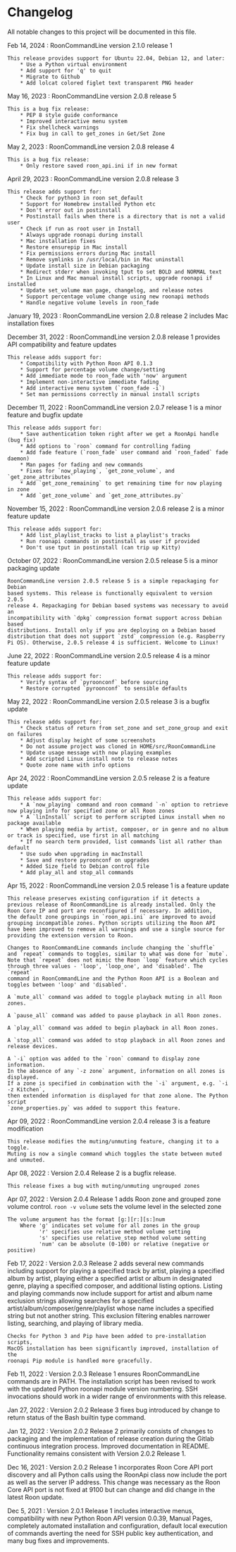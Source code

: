 # Changelog

All notable changes to this project will be documented in this file.

Feb 14, 2024 :
RoonCommandLine version 2.1.0 release 1

    This release provides support for Ubuntu 22.04, Debian 12, and later:
        * Use a Python virtual environment
        * Add support for 'q' to quit
        * Migrate to Github
        * Add lolcat colored figlet text transparent PNG header

May 16, 2023 :
RoonCommandLine version 2.0.8 release 5

    This is a bug fix release:
        * PEP 8 style guide conformance
        * Improved interactive menu system
        * Fix shellcheck warnings
        * Fix bug in call to get_zones in Get/Set Zone

May 2, 2023 :
RoonCommandLine version 2.0.8 release 4

    This is a bug fix release:
        * Only restore saved roon_api.ini if in new format

April 29, 2023 :
RoonCommandLine version 2.0.8 release 3

    This release adds support for:
        * Check for python3 in roon set_default
        * Support for Homebrew installed Python etc
        * Don't error out in postinstall
        * Postinstall fails when there is a directory that is not a valid user
        * Check if run as root user in Install
        * Always upgrade roonapi during install
        * Mac installation fixes
        * Restore ensurepip in Mac install
        * Fix permissions errors during Mac install
        * Remove symlinks in /usr/local/bin in Mac uninstall
        * Update install size in Debian packaging
        * Redirect stderr when invoking tput to set BOLD and NORMAL text
        * In Linux and Mac manual install scripts, upgrade roonapi if installed
        * Update set_volume man page, changelog, and release notes
        * Support percentage volume change using new roonapi methods
        * Handle negative volume levels in roon_fade

January 19, 2023 :
RoonCommandLine version 2.0.8 release 2 includes Mac installation fixes

December 31, 2022 :
RoonCommandLine version 2.0.8 release 1 provides API compatibility and feature updates

    This release adds support for:
        * Compatibility with Python Roon API 0.1.3
        * Support for percentage volume change/setting
        * Add immediate mode to roon_fade with 'now' argument
        * Implement non-interactive immediate fading
        * Add interactive menu system (`roon_fade -i`)
        * Set man permissions correctly in manual install scripts

December 11, 2022 :
RoonCommandLine version 2.0.7 release 1 is a minor feature and bugfix update

    This release adds support for:
        * Save authentication token right after we get a RoonApi handle (bug fix)
        * Add options to `roon` command for controlling fading
        * Add fade feature (`roon_fade` user command and `roon_faded` fade daemon)
        * Man pages for fading and new commands
        * Fixes for `now_playing`, `get_zone_volume`, and `get_zone_attributes`
        * Add `get_zone_remaining` to get remaining time for now playing in zone
        * Add `get_zone_volume` and `get_zone_attributes.py`

November 15, 2022 :
RoonCommandLine version 2.0.6 release 2 is a minor feature update

    This release adds support for:
        * Add list_playlist_tracks to list a playlist's tracks
        * Run roonapi commands in postinstall as user if provided
        * Don't use tput in postinstall (can trip up Kitty)

October 07, 2022 :
RoonCommandLine version 2.0.5 release 5 is a minor packaging update

    RoonCommandLine version 2.0.5 release 5 is a simple repackaging for Debian
    based systems. This release is functionally equivalent to version 2.0.5
    release 4. Repackaging for Debian based systems was necessary to avoid an
    incompatibility with `dpkg` compression format support across Debian based
    distributions. Install only if you are deploying on a Debian based
    distribution that does not support `zstd` compression (e.g. Raspberry
    Pi OS). Otherwise, 2.0.5 release 4 is sufficient. Welcome to Linux!

June 22, 2022 :
RoonCommandLine version 2.0.5 release 4 is a minor feature update

    This release adds support for:
        * Verify syntax of `pyroonconf` before sourcing
        * Restore corrupted `pyroonconf` to sensible defaults

May 22, 2022 :
RoonCommandLine version 2.0.5 release 3 is a bugfix update

    This release adds support for:
        * Check status of return from set_zone and set_zone_group and exit on failures
        * Adjust display height of some screenshots
        * Do not assume project was cloned in HOME/src/RoonCommandLine
        * Update usage message with now playing examples
        * Add scripted Linux install note to release notes
        * Quote zone name with info options

Apr 24, 2022 :
RoonCommandLine version 2.0.5 release 2 is a feature update

    This release adds support for:
        * A `now_playing` command and roon command `-n` option to retrieve now playing info for specified zone or all Roon zones
        * A `linInstall` script to perform scripted Linux install when no package available
        * When playing media by artist, composer, or in genre and no album or track is specified, use first in all matching
        * If no search term provided, list commands list all rather than default
        * Use sudo when upgrading in macInstall
        * Save and restore pyroonconf on upgrades
        * Added Size field to Debian control file
        * Add play_all and stop_all commands

Apr 15, 2022 :
RoonCommandLine version 2.0.5 release 1 is a feature update

    This release preserves existing configuration if it detects a
    previous release of RoonCommandLine is already installed. Only the
    Roon Core IP and port are reconfigured if necessary. In addition,
    the default zone groupings in `roon_api.ini` are improved to avoid
    grouping incompatible zones. Python scripts utilizing the Roon API
    have been improved to remove all warnings and use a single source for
    providing the extension version to Roon.

    Changes to RoonCommandLine commands include changing the `shuffle`
    and `repeat` commands to toggles, similar to what was done for `mute`.
    Note that `repeat` does not mimic the Roon `loop` feature which cycles
    through three values - 'loop', 'loop_one', and 'disabled'. The `repeat`
    command in RoonCommandLine and the Python Roon API is a Boolean and
    toggles between 'loop' and 'disabled'.

    A `mute_all` command was added to toggle playback muting in all Roon zones.

    A `pause_all` command was added to pause playback in all Roon zones.

    A `play_all` command was added to begin playback in all Roon zones.

    A `stop_all` command was added to stop playback in all Roon zones and release devices.

    A `-i` option was added to the `roon` command to display zone information.
    In the absence of any `-z zone` argument, information on all zones is displayed.
    If a zone is specified in combination with the `-i` argument, e.g. `-i -z Kitchen`,
    then extended information is displayed for that zone alone. The Python script
    `zone_properties.py` was added to support this feature.

Apr 09, 2022 :
RoonCommandLine version 2.0.4 release 3 is a feature modification

    This release modifies the muting/unmuting feature, changing it to a toggle.
    Muting is now a single command which toggles the state between muted and unmuted.

Apr 08, 2022 :
Version 2.0.4 Release 2 is a bugfix release.

    This release fixes a bug with muting/unmuting ungrouped zones

Apr 07, 2022 :
Version 2.0.4 Release 1 adds Roon zone and grouped zone volume control.
`roon -v volume` sets the volume level in the selected zone

    The volume argument has the format [g:][r:][s:]num
        Where 'g' indicates set volume for all zones in the group
              'r' specifies use relative method volume setting
              's' specifies use relative_step method volume setting
              'num' can be absolute (0-100) or relative (negative or positive)

Feb 17, 2022 :
Version 2.0.3 Release 2 adds several new commands including support for
playing a specified track by artist, playing a specified album by artist,
playing either a specified artist or album in designated genre, playing
a specified composer, and additional listing options. Listing and playing
commands now include support for artist and album name exclusion strings
allowing searches for a specified artist/album/composer/genre/playlist
whose name includes a specified string but not another string. This
exclusion filtering enables narrower listing, searching, and playing
of library media.

    Checks for Python 3 and Pip have been added to pre-installation scripts,
    MacOS installation has been significantly improved, installation of the
    roonapi Pip module is handled more gracefully.

Feb 11, 2022 :
Version 2.0.3 Release 1 ensures RoonCommandLine commands are in PATH.
The installation script has been revised to work with the updated
Python roonapi module version numbering. SSH invocations should
work in a wider range of environments with this release.

Jan 27, 2022 :
Version 2.0.2 Release 3 fixes bug introduced by change to return
status of the Bash builtin type command.

Jan 12, 2022 :
Version 2.0.2 Release 2 primarily consists of changes to packaging
and the implementation of release creation during the Gitlab
continuous integration process. Improved documentation in README.
Functionality remains consistent with Version 2.0.2 Release 1.

Dec 16, 2021 :
Version 2.0.2 Release 1 incorporates Roon Core API port discovery
and all Python calls using the RoonApi class now include the port
as well as the server IP address. This change was necessary as the
Roon Core API port is not fixed at 9100 but can change and did
change in the latest Roon update.

Dec 5, 2021 :
Version 2.0.1 Release 1 includes interactive menus, compatibility
with new Python Roon API version 0.0.39, Manual Pages, completely
automated installation and configuration, default local execution
of commands averting the need for SSH public key authentication,
and many bug fixes and improvements.
